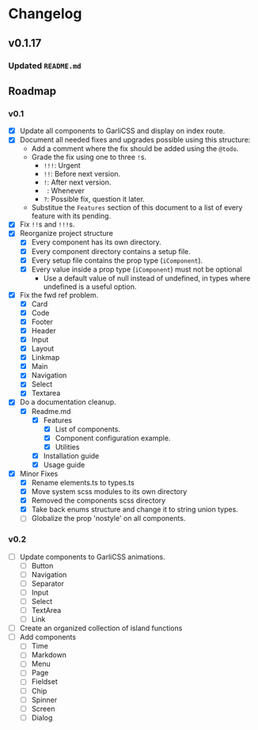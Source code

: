 # Changelog

## v0.1.17

### Updated `README.md`

## Roadmap

### v0.1

  - [x] Update all components to GarliCSS and display on index route.
  - [x] Document all needed fixes and upgrades possible using this structure:
    - Add a comment where the fix should be added using the `@todo`.
    - Grade the fix using one to three `!`s.
      - `!!!`: Urgent
      - `!!`: Before next version.
      - `!`: After next version.
      - ` `: Whenever
      - `?`: Possible fix, question it later.
    - Substitue the `Features` section of this document to a list of every feature with its pending.
  - [x] Fix `!!`s and `!!!`s.
  - [x] Reorganize project structure
    - [x] Every component has its own directory.
    - [x] Every component directory contains a setup file.
    - [x] Every setup file contains the prop type (`iComponent`).
    - [x] Every value inside a prop type (`iComponent`) must not be optional
      - Use a default value of null instead of undefined, in types where undefined is a useful option.
  - [x] Fix the fwd ref problem.
    - [x] Card
    - [x] Code
    - [x] Footer
    - [x] Header
    - [x] Input
    - [x] Layout
    - [x] Linkmap
    - [x] Main
    - [x] Navigation
    - [x] Select
    - [x] Textarea
  - [x] Do a documentation cleanup.
    - [x] Readme.md
      - [x] Features
        - [x] List of components.
        - [x] Component configuration example.
        - [x] Utilities
      - [x] Installation guide
      - [x] Usage guide
  - [x] Minor Fixes
    - [x] Rename elements.ts to types.ts
    - [x] Move system scss modules to its own directory
    - [x] Removed the components scss directory
    - [x] Take back enums structure and change it to string union types.
    - [ ] Globalize the prop 'nostyle' on all components.

### v0.2

  - [ ] Update components to GarliCSS animations.
    - [ ] Button
    - [ ] Navigation
    - [ ] Separator
    - [ ] Input
    - [ ] Select
    - [ ] TextArea
    - [ ] Link
  - [ ] Create an organized collection of island functions
  - [ ] Add components
    - [ ] Time
    - [ ] Markdown
    - [ ] Menu
    - [ ] Page
    - [ ] Fieldset
    - [ ] Chip
    - [ ] Spinner
    - [ ] Screen
    - [ ] Dialog